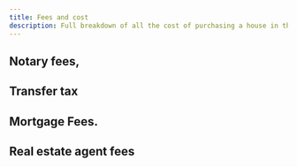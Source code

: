 ```yaml
---
title: Fees and cost
description: Full breakdown of all the cost of purchasing a house in the Netherlands. 
---
```


## Notary fees, 

## Transfer tax

## Mortgage Fees. 

##  Real estate agent fees

